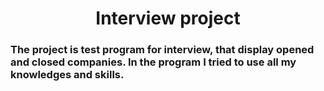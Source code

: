 <h1 align="center">
  Interview project
</h1> 

<h3 align="left">
The project is test program for interview, that display opened and closed companies. In the program I tried to use all my knowledges and skills.
</h3>
